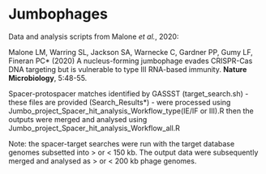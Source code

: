 # Jumbophages
Data and analysis scripts from Malone *et al.*, 2020:

Malone LM, Warring SL, Jackson SA, Warnecke C, Gardner PP, Gumy LF, Fineran PC* (2020) A nucleus-forming jumbophage evades CRISPR-Cas DNA targeting but is vulnerable to type III RNA-based immunity. **Nature Microbiology**, 5:48-55.

Spacer-protospacer matches identified by GASSST (target_search.sh) - these files are provided (Search_Results*) - were processed using Jumbo_project_Spacer_hit_analysis_Workflow_type(IE/IF or III).R then the outputs were merged and analysed using Jumbo_project_Spacer_hit_analysis_Workflow_all.R

Note: the spacer-target searches were run with the target database genomes subsetted into > or < 150 kb. The output data were subsequently merged and analysed as > or < 200 kb phage genomes.
